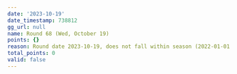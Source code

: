 ```yaml
---
date: '2023-10-19'
date_timestamp: 738812
gg_url: null
name: Round 68 (Wed, October 19)
points: {}
reason: Round date 2023-10-19, does not fall within season (2022-01-01 to 2022-12-30)
total_points: 0
valid: false
---
```

